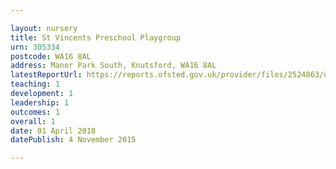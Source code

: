 ```yaml
---

layout: nursery
title: St Vincents Preschool Playgroup
urn: 305334
postcode: WA16 8AL
address: Manor Park South, Knutsford, WA16 8AL
latestReportUrl: https://reports.ofsted.gov.uk/provider/files/2524863/urn/305334.pdf
teaching: 1
development: 1
leadership: 1
outcomes: 1
overall: 1
date: 01 April 2018 
datePublish: 4 November 2015

---
```

